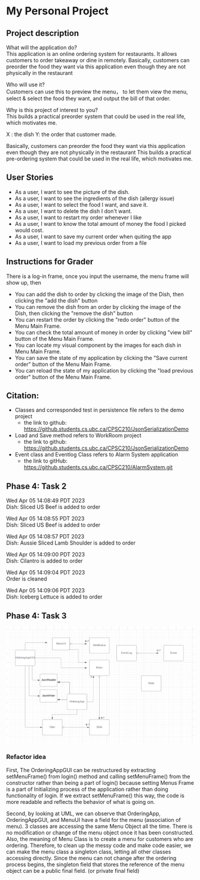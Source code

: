 # My Personal Project

## Project description 

What will the application do?  
This application is an online ordering system for restaurants.
It allows customers to order takeaway or dine in remotely.
Basically, customers can preorder the food they want via this application even
though they are not physically in the restaurant

Who will use it?  
Customers can use this to preview the menu，
to let them view the menu,
select & select the food they want, and output the bill of that order. 


Why is this project of interest to you?  
This builds a practical preorder system that could be used in the real life,
which motivates me.

X : the dish 
Y:  the order that customer made.


Basically, customers can preorder the food they want via this application even though they are not physically in the restaurant
This builds a practical pre-ordering system that could be used in the real life, which motivates me. 

## User Stories
- As a user, I want to see the picture of the dish. 
- As a user, I want to see the ingredients of the dish (allergy issue)
- As a user, I want to select the food I want, and save it. 
- As a user, I want to delete the dish I don't want.
- As a user, I want to restart my order whenever I like 
- As a user, I want to know the total amount of money the food I picked would cost.
- As a user, I want to save my current order when quiting the app
- As a user, I want to load my previous order from a file 

## Instructions for Grader
There is a log-in frame, once you input the username, the menu frame will show up, then

- You can add the dish to order by clicking the image of the Dish, then clicking the "add the dish" button
- You can remove the dish from an order by clicking the image of the Dish, then clicking the "remove the dish" button
- You can restart the order by clicking the "redo order" button of the Menu Main Frame.
- You can check the total amount of money in order by clicking "view bill" button of the Menu Main Frame.
- You can locate my visual component by the images for each dish in Menu Main Frame.
- You can save the state of my application by clicking the "Save current order" button of the Menu Main Frame.
- You can reload the state of my application by clicking the "load previous order" button of the Menu Main Frame.
## Citation: 
- Classes and corresponded test in persistence file refers to the demo project
  - the link to github: https://github.students.cs.ubc.ca/CPSC210/JsonSerializationDemo
- Load and Save method refers to WorkRoom project
  - the link to github: https://github.students.cs.ubc.ca/CPSC210/JsonSerializationDemo
- Event class and Eventlog Class refers to Alarm System application
  - the link to gitHub: https://github.students.cs.ubc.ca/CPSC210/AlarmSystem.git

## Phase 4: Task 2

Wed Apr 05 14:08:49 PDT 2023  
Dish: Sliced US Beef is added to order


Wed Apr 05 14:08:55 PDT 2023  
Dish: Sliced US Beef is added to order


Wed Apr 05 14:08:57 PDT 2023  
Dish: Aussie Sliced Lamb Shoulder is added to order


Wed Apr 05 14:09:00 PDT 2023  
Dish: Cilantro is added to order


Wed Apr 05 14:09:04 PDT 2023  
Order is cleaned


Wed Apr 05 14:09:06 PDT 2023  
Dish: Iceberg Lettuce is added to order



## Phase  4: Task 3
![img_2.png](UML_Design_Diagram.png)

### Refactor idea
First, The OrderingAppGUI can be restructured by extracting setMenuFrame() from login() method and calling setMenuFrame() from the constructor rather than being a part of login() because setting Menus Frame is a part of Initializing process of the application rather than doing functionality of login. If we extract setMenuFrame() this way, the code is more readable and reflects the behavior of what is going on.

Second, by looking at UML, we can observe that OrderingApp, OrderingAppGUI, and MenuUI have a field for the menu (association of menu). 3 classes are accessing the same Menu Object all the time. There is no modification or change of the menu object once it has been constructed. Also, the meaning of Menu Class is to create a menu for customers who are ordering. Therefore, to clean up the messy code and make code easier, we can make the menu class a singleton class, letting all other classes accessing directly. Since the menu can not change after the ordering process begins, the singleton
field that stores the reference of the menu object can be a public final field. (or private final field)



